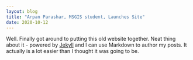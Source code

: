 ```yaml
---
layout: blog
title: "Arpan Parashar, MSGIS student, Launches Site"
date: 2020-10-12
---
```


Well. Finally got around to putting this old website together. Neat thing about it - powered by [Jekyll](http://jekyllrb.com) and I can use Markdown to author my posts. It actually is a lot easier than I thought it was going to be.
